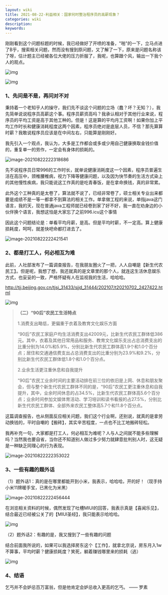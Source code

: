```yaml
---
layout: wiki
title: 2021-08-22-利益相关：国家何时整治程序员的高薪现象？
categories: wiki
description: 
keywords: 
---
```


刚刚看到这个问题标题的时候，我已经做好了开喷的准备，"啪"的一下，立马点进了B乎，搜索相关问题，然而没有搜到原问题，又了解了一下，原来是问题名称该了呀，估计题主已经被各位大佬的压力折服了，我呢，也算跟个风，输出一下我个人的观点。

![img](https://raw.githubusercontent.com/Taoey/Taoey.github.io/master/_wiki/2021-08-22-国家何时整治程序员的高薪现象.assets/1629637678568-03aea8de-f572-4af5-ad12-e73e7acbe9fe-20210822221958310.png)



![img](https://raw.githubusercontent.com/Taoey/Taoey.github.io/master/_wiki/2021-08-22-国家何时整治程序员的高薪现象.assets/1629637922853-3a699262-fa0a-4aac-9bea-bbb03d5129dd.png)



### 1、先问是不是，再问对不对

秉持着一个老知乎人的操守，我们先不谈这个问题的立场（蠢？坏？无知？），我先简单说说程序员高薪这个事。程序员薪资高吗？我承认相对于其他行业来说，程序员的平均工资是高于其他工种的。但是！这是算的平均月工资啊！如果你加上平均工作时长和健康消耗程度这两个因素，程序员绝对是底层人员，不信？那先算算时薪？我敢说程序员应该是在中间左右，只能算是刚刚好。

我先引入一个观点，我认为，大多是工作都会或多或少用自己健康换取金钱价值的，重复单一的劳作，一定会有身体的损耗的。

![image-20210822222318686](https://raw.githubusercontent.com/Taoey/Taoey.github.io/master/_wiki/2021-08-22-国家何时整治程序员的高薪现象.assets/image-20210822222318686.png)

先不说程序员日常996的工作时长，就单说健康消耗度这一个因素，程序员普遍生活在高压中，颈椎腰椎病，视力下降等健康问题，以及因为快节奏的生活方式染上的其他慢性疾病，我只能说这工作真的是吃青春饭，是在拿命换钱，真的非常累。

此外这个工种真的是太卷了，算法就不说了，已经非常卷了，硕士相关专业出来都要是成绩不是一等一都拿不到算法的相关工作。单拿做工程的来说，单指java这门语言，我的天，现在普通java工程师就已经卷到家了好不好，我一直在劝身边的小伙伴换个语言，我想这怕是大家忘了之前996.icu这个事情

因此这个问题结论是：单看平均月薪，是高。但是平均时薪，不一定高。算上健康损耗度，呵呵，就差快吧命都打进去了。

![image-20210822222421541](https://raw.githubusercontent.com/Taoey/Taoey.github.io/master/_wiki/2021-08-22-国家何时整治程序员的高薪现象.assets/image-20210822222421541.png)



### 2、都是打工人，何必相互为难

此前，人社部发布了一篇调查报告，在我朋友圈火了一把，人人自嘲是【新生代农民工】。但是呢，我想了想，我还就真的是文章里的那个人，就连这生活休息娱乐方式，也妥妥的一致，严格怀疑有人在监视我的生活，哈哈哈。

http://tjj.beijing.gov.cn/tjsj_31433/sjjd_31444/202107/t20210702_2427422.html

![img](https://raw.githubusercontent.com/Taoey/Taoey.github.io/master/_wiki/2021-08-22-国家何时整治程序员的高薪现象.assets/1629640667637-82a7915f-e8c0-4574-99f1-549d59a8e56a.png)



> **（二）“90后”农民工生活特点**
>
> 1.消费支出略低，更偏重于衣着及教育文化娱乐方面
>
> “90后”农民工家庭户均生活消费支出42009元，比新生代农民工群体低386元。其中，衣着及其他日常用品和服务、教育文化娱乐支出占总消费支出的比重分别为14.0%和5.9%，分别比新生代农民工群体高1.9个和1.0个百分点；居住和交通通信费支出占总消费支出的比重分别为23.9%和9.2%，分别比新生代农民工群体低1.8个和1.0个百分点。
>
> 
>
> 2.业余生活更注重休息和自我提升
>
> “90后”农民工业余时间的主要活动排在前三位的依旧是上网、休息和朋友聚会，但与整个新生代农民工群体不同的是，“90后”农民工更注重休息和自我提升，其中，业余时间休息的占34.5%，比新生代农民工群体高5.6个百分点；业余时间参加文娱体育活动、学习培训和读书看报的占27.5%，分别比新生代农民工群体、全部外来农民工整体高5.7个和11.8个百分点。



这篇调查报告，也从侧面反应相关问题，我们这个行业啊，还别说，就真的是拿劳动换钱的，平时自嘲的【搬砖】，其实辛苦程度，一点也不比工地搬砖轻松。

我再补充一句，大家都是打工人，何必相互为难呢？人与人之间就不能多些理解吗？当然我也要自省，当你还不知道别人做过多少努力就肆意批判别人时，这无疑是一种缺乏同理心的行为表现。

![image-20210822222353022](https://raw.githubusercontent.com/Taoey/Taoey.github.io/master/_wiki/2021-08-22-国家何时整治程序员的高薪现象.assets/image-20210822222353022.png)

### 3、一些有趣的题外话



（1）题外话1：真的是在哪里都能开到小米，我表示，哈哈哈，开的好！（现手持小米11牌暖手宝，已黑化为米黑）

![image-20210822222456444](https://raw.githubusercontent.com/Taoey/Taoey.github.io/master/_wiki/2021-08-22-国家何时整治程序员的高薪现象.assets/image-20210822222456444.png)

在浏览相关资料的时候，偶然发现了吐槽MIUI的回答，我表示真是【喜闻乐见】，结合最近已经被公关了的【MIUI圣经】，我只能表示哈哈哈。

![img](https://raw.githubusercontent.com/Taoey/Taoey.github.io/master/_wiki/2021-08-22-国家何时整治程序员的高薪现象.assets/1629639366597-08fefce5-a4c5-40cf-97b0-c3dbae0d094d.png)

（2）题外话2：有趣的是，我又搜到了一些有趣的问题

结合前面我所说的，如果可以我选择房东这个【工作】，就拿北京说，房东月入1w不算事，平均时薪？健康损耗度？笑死，躺着赚钱哪里来的损耗（逃）

![img](https://raw.githubusercontent.com/Taoey/Taoey.github.io/master/_wiki/2021-08-22-国家何时整治程序员的高薪现象.assets/1629637831026-1b2476bf-a649-4f4f-9f6b-3951b7d89454-20210822222000038.png)

### 4、结语

乞丐并不会妒忌百万富翁，但是他肯定会妒忌收入更高的乞丐。     —— 罗素

